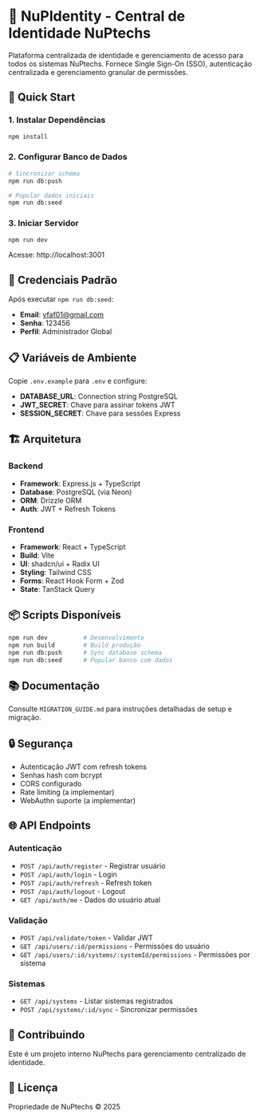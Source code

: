 # 🔐 NuPIdentity - Central de Identidade NuPtechs

Plataforma centralizada de identidade e gerenciamento de acesso para todos os sistemas NuPtechs. Fornece Single Sign-On (SSO), autenticação centralizada e gerenciamento granular de permissões.

## 🚀 Quick Start

### 1. Instalar Dependências
```bash
npm install
```

### 2. Configurar Banco de Dados
```bash
# Sincronizar schema
npm run db:push

# Popular dados iniciais
npm run db:seed
```

### 3. Iniciar Servidor
```bash
npm run dev
```

Acesse: http://localhost:3001

## 🔑 Credenciais Padrão

Após executar `npm run db:seed`:

- **Email**: yfaf01@gmail.com
- **Senha**: 123456
- **Perfil**: Administrador Global

## 📋 Variáveis de Ambiente

Copie `.env.example` para `.env` e configure:

- **DATABASE_URL**: Connection string PostgreSQL
- **JWT_SECRET**: Chave para assinar tokens JWT
- **SESSION_SECRET**: Chave para sessões Express

## 🏗️ Arquitetura

### Backend
- **Framework**: Express.js + TypeScript
- **Database**: PostgreSQL (via Neon)
- **ORM**: Drizzle ORM
- **Auth**: JWT + Refresh Tokens

### Frontend
- **Framework**: React + TypeScript
- **Build**: Vite
- **UI**: shadcn/ui + Radix UI
- **Styling**: Tailwind CSS
- **Forms**: React Hook Form + Zod
- **State**: TanStack Query

## 📦 Scripts Disponíveis

```bash
npm run dev          # Desenvolvimento
npm run build        # Build produção
npm run db:push      # Sync database schema
npm run db:seed      # Popular banco com dados
```

## 📚 Documentação

Consulte `MIGRATION_GUIDE.md` para instruções detalhadas de setup e migração.

## 🔒 Segurança

- Autenticação JWT com refresh tokens
- Senhas hash com bcrypt
- CORS configurado
- Rate limiting (a implementar)
- WebAuthn suporte (a implementar)

## 🌐 API Endpoints

### Autenticação
- `POST /api/auth/register` - Registrar usuário
- `POST /api/auth/login` - Login
- `POST /api/auth/refresh` - Refresh token
- `POST /api/auth/logout` - Logout
- `GET /api/auth/me` - Dados do usuário atual

### Validação
- `POST /api/validate/token` - Validar JWT
- `GET /api/users/:id/permissions` - Permissões do usuário
- `GET /api/users/:id/systems/:systemId/permissions` - Permissões por sistema

### Sistemas
- `GET /api/systems` - Listar sistemas registrados
- `POST /api/systems/:id/sync` - Sincronizar permissões

## 🤝 Contribuindo

Este é um projeto interno NuPtechs para gerenciamento centralizado de identidade.

## 📄 Licença

Propriedade de NuPtechs © 2025
